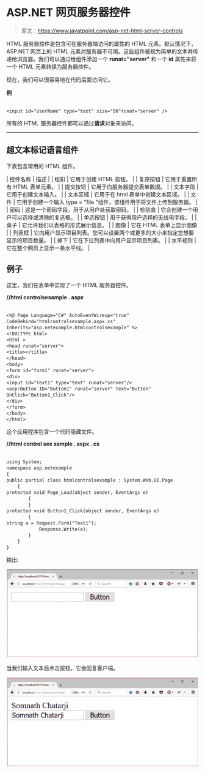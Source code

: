 # ASP.NET 网页服务器控件

> 原文：<https://www.javatpoint.com/asp-net-html-server-controls>

HTML 服务器控件是包含可在服务器端访问的属性的 HTML 元素。默认情况下，ASP.NET 网页上的 HTML 元素对服务器不可用。这些组件被视为简单的文本并传递给浏览器。我们可以通过给组件添加一个 **runat="server"** 和一个 **id** 属性来将一个 HTML 元素转换为服务器控件。

现在，我们可以很容易地在代码后面访问它。

**例**

```

<input id="UserName" type="text" size="50"runat="server" />

```

所有的 HTML 服务器控件都可以通过**请求**对象来访问。

* * *

## 超文本标记语言组件

下表包含常用的 HTML 组件。

| 控件名称 | 描述 |
| 纽扣 | 它用于创建 HTML 按钮。 |
| 复原按钮 | 它用于重置所有 HTML 表单元素。 |
| 提交按钮 | 它用于向服务器提交表单数据。 |
| 文本字段 | 它用于创建文本输入。 |
| 文本区域 | 它用于在 html 表单中创建文本区域。 |
| 文件 | 它用于创建一个输入 type = "file "组件，该组件用于将文件上传到服务器。 |
| 密码 | 这是一个密码字段，用于从用户处获取密码。 |
| 检验盒 | 它会创建一个用户可以选择或清除的复选框。 |
| 单选按钮 | 用于获得用户选择的无线电字段。 |
| 桌子 | 它允许我们以表格的形式展示信息。 |
| 图像 | 它在 HTML 表单上显示图像 |
| 列表框 | 它向用户显示项目列表。您可以设置两个或更多的大小来指定您想要显示的项目数量。 |
| 掉下 | 它在下拉列表中向用户显示项目列表。 |
| 水平规则 | 它在整个网页上显示一条水平线。 |

## 例子

这里，我们在表单中实现了一个 HTML 服务器控件。

**//html controlsesample . aspx**

```

<%@ Page Language="C#" AutoEventWireup="true" CodeBehind="htmlcontrolsexample.aspx.cs" 
Inherits="asp.netexample.htmlcontrolsexample" %>
<!DOCTYPE html>
<html >
<head runat="server">
<title></title>
</head>
<body>
<form id="form1" runat="server">
<div>
<input id="Text1" type="text" runat="server"/>
<asp:Button ID="Button1" runat="server" Text="Button" OnClick="Button1_Click"/>
</div>
</form>
</body>
</html>

```

这个应用程序包含一个代码隐藏文件。

**//html control sex sample . aspx . cs**

```

using System;
namespace asp.netexample
{
public partial class htmlcontrolsexample : System.Web.UI.Page
    {
protected void Page_Load(object sender, EventArgs e)
        {
        }
protected void Button1_Click(object sender, EventArgs e)
        {
string a = Request.Form["Text1"];
            Response.Write(a);
        }
    }
}

```

输出:

![ASP Server controls 1](img/857a1550f16758e89ea4e4536910976a.png)

当我们输入文本后点击按钮，它会回复客户端。

![ASP Server controls 2](img/6d5c6caf29784c417ab954f88b1d949b.png)